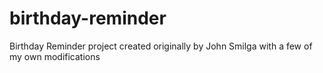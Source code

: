# birthday-reminder
Birthday Reminder project created originally by John Smilga with a few of my own modifications
